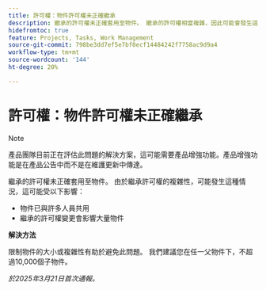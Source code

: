```yaml
---
title: 許可權：物件許可權未正確繼承
description: 繼承的許可權未正確套用至物件。 繼承的許可權相當複雜，因此可能會發生這種情況。
hidefromtoc: true
feature: Projects, Tasks, Work Management
source-git-commit: 798be3dd7ef5e7bf0ecf14484242f7758ac9d9a4
workflow-type: tm+mt
source-wordcount: '144'
ht-degree: 20%

---
```



# 許可權：物件許可權未正確繼承

>[!NOTE]
>
>產品團隊目前正在評估此問題的解決方案，這可能需要產品增強功能。產品增強功能是在產品公告中而不是在維護更新中傳達。

繼承的許可權未正確套用至物件。 由於繼承許可權的複雜性，可能發生這種情況，這可能受以下影響：

* 物件已與許多人員共用
* 繼承的許可權變更會影響大量物件

**解決方法**

限制物件的大小或複雜性有助於避免此問題。 我們建議您在任一父物件下，不超過10,000個子物件。

_於2025年3月21日首次通報。_
